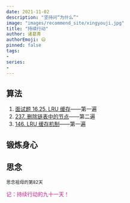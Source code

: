 ```yaml
---
date: 2021-11-02
description: "坚持问“为什么”"
image: "images/recommend_site/xingyouji.jpg"
title: "持续行动"
author: 诸葛青
authorEmoji: 😃
pinned: false
tags:
- 
series:
-
---
```



## 算法
1. [面试题 16.25. LRU 缓存](https://leetcode-cn.com/problems/lru-cache-lcci/)——第一遍
2. [237. 删除链表中的节点](https://leetcode-cn.com/problems/delete-node-in-a-linked-list/)——第二遍
3. [146. LRU 缓存机制](https://leetcode-cn.com/problems/lru-cache/)——第一遍

## 锻炼身心 

## 思念
``思念祖母的第82天``

<font color=VioletRed>记：持续行动的九十一天！</font>

